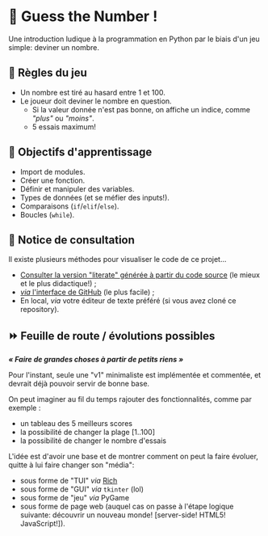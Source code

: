 # 🎲 Guess the Number !

Une introduction ludique à la programmation en Python par le biais d'un jeu simple: deviner un nombre.

## 📜 Règles du jeu

- Un nombre est tiré au hasard entre 1 et 100.
- Le joueur doit deviner le nombre en question.
  - Si la valeur donnée n'est pas bonne, on affiche un indice, comme *"plus"* ou *"moins"*.
  - 5 essais maximum!

## 🧠 Objectifs d'apprentissage

- Import de modules.
- Créer une fonction.
- Définir et manipuler des variables.
- Types de données (et se méfier des inputs!).
- Comparaisons (`if`/`elif`/`else`).
- Boucles (`while`).

## 👀 Notice de consultation

Il existe plusieurs méthodes pour visualiser le code de ce projet...

- [Consulter la version "literate" générée à partir du code source](https://philament-club.github.io/python-guess-the-number/annotated-sources/v1-simple/main.html) (le mieux et le plus didactique!) ;
- [*via* l'interface de GitHub](./v1-simple/main.py) (le plus facile) ;
- En local, *via* votre éditeur de texte préféré (si vous avez cloné ce repository).

## ⏩ Feuille de route / évolutions possibles

***« Faire de grandes choses à partir de petits riens »***

Pour l'instant, seule une "v1" minimaliste est implémentée et commentée,
et devrait déjà pouvoir servir de bonne base.

On peut imaginer au fil du temps rajouter des fonctionnalités, comme par exemple :
- un tableau des 5 meilleurs scores
- la possibilité de changer la plage [1..100]
- la possibilité de changer le nombre d'essais

L'idée est d'avoir une base et de montrer comment on peut la faire évoluer,
quitte à lui faire changer son "média":
- sous forme de "TUI" *via* [Rich](https://github.com/Textualize/rich)          
- sous forme de "GUI" *via* `tkinter` (lol)
- sous forme de "jeu" *via* PyGame
- sous forme de page web (auquel cas on passe à l'étape logique suivante:
  découvrir un nouveau monde! [server-side! HTML5! JavaScript!]).
